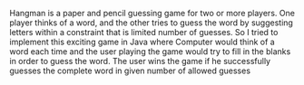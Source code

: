 Hangman is a paper and pencil guessing game for two or more players. One player thinks of a word, and the other tries to guess the word by suggesting letters within a constraint that is limited number of guesses. So I tried to implement this exciting game in Java where Computer would think of a word each time and the user playing the game would try to fill in the blanks in order to guess the word. The user wins the game if he successfully guesses the complete word in given number of allowed guesses